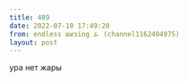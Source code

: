 ```yaml
---
title: 409
date: 2022-07-10 17:49:20
from: endless шизing ⍼ (channel1162404975)
layout: post
---
```


ура нет жары
